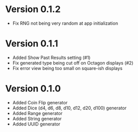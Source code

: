 # Version 0.1.2

- Fix RNG not being very random at app initialization

# Version 0.1.1

- Added Show Past Results setting (#1)
- Fix generated type being cut off on Octagon displays (#2)
- Fix error view being too small on square-ish displays

# Version 0.1.0

- Added Coin Flip generator
- Added Dice (d4, d6, d8, d10, d12, d20, d100) generator
- Added Range generator
- Added String generator
- Added UUID generator
